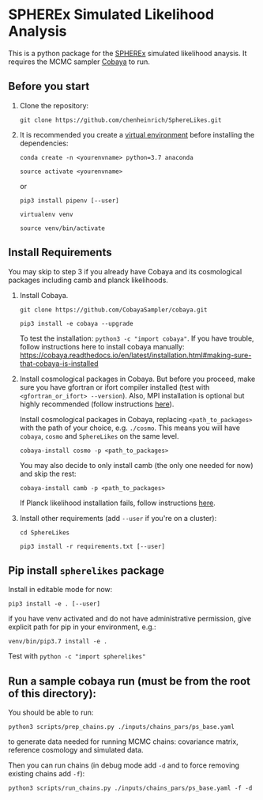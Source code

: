 # SPHEREx Simulated Likelihood Analysis

This is a python package for the [SPHEREx](https://spherex.caltech.edu/) simulated likelihood anaysis.
It requires the MCMC sampler [Cobaya](https://cobaya.readthedocs.io/en/latest/index.html) to run.

## Before you start

1. Clone the repository:

    `git clone https://github.com/chenheinrich/SphereLikes.git`
    
2. It is recommended you create a [virtual environment](https://uoa-eresearch.github.io/eresearch-cookbook/recipe/2014/11/20/conda/) before installing the dependencies:

    `conda create -n <yourenvname> python=3.7 anaconda`

    `source activate <yourenvname>`

   or

    `pip3 install pipenv [--user]`

    `virtualenv venv`

    `source venv/bin/activate`

## Install Requirements

You may skip to step 3 if you already have Cobaya and its cosmological packages including camb and planck likelihoods.

1. Install Cobaya.

    `git clone https://github.com/CobayaSampler/cobaya.git`

    `pip3 install -e cobaya --upgrade`

   To test the installation: `python3 -c "import cobaya"`. If you have trouble, follow instructions here to install cobaya manually: https://cobaya.readthedocs.io/en/latest/installation.html#making-sure-that-cobaya-is-installed

2. Install cosmological packages in Cobaya. But before you proceed, make sure you have gfortran or ifort compiler installed (test with `<gfortran_or_ifort> --version`). Also, MPI installation is optional but highly recommended (follow instructions [here](https://cobaya.readthedocs.io/en/latest/installation.html)).

   Install cosmological packages in Cobaya, replacing `<path_to_packages>` with the path of your choice, e.g. `./cosmo`. This means you will have `cobaya`, `cosmo` and `SphereLikes` on the same level. 

    `cobaya-install cosmo -p <path_to_packages>`
    
    You may also decide to only install camb (the only one needed for now) and skip the rest:
    
    `cobaya-install camb -p <path_to_packages>`

   If Planck likelihood installation fails, follow instructions [here](cosmo/code/planck/code).

3. Install other requirements (add `--user` if you're on a cluster):

    `cd SphereLikes`

    `pip3 install -r requirements.txt [--user]`

## Pip install `spherelikes` package 

Install in editable mode for now:

`pip3 install -e . [--user]`

if you have venv activated and do not have administrative permission, give explicit path for pip in your environment, e.g.:

`venv/bin/pip3.7 install -e .`

Test with `python -c "import spherelikes"`

## Run a sample cobaya run (must be from the root of this directory):

You should be able to run:

   `python3 scripts/prep_chains.py ./inputs/chains_pars/ps_base.yaml`

to generate data needed for running MCMC chains: covariance matrix, reference cosmology and simulated data.

Then you can run chains (in debug mode add `-d` and to force removing existing chains add `-f`):

`python3 scripts/run_chains.py ./inputs/chains_pars/ps_base.yaml -f -d`
